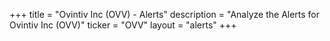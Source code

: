 +++
title = "Ovintiv Inc (OVV) - Alerts"
description = "Analyze the Alerts for Ovintiv Inc (OVV)"
ticker = "OVV"
layout = "alerts"
+++

